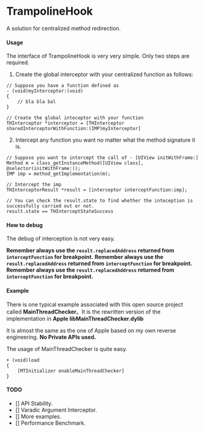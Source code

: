 # TrampolineHook
A solution for centralized method redirection. 



#### Usage

The interface of TrampolineHook is very very simple. Only two steps are required.

1. Create the global interceptor with your centralized function as follows:

```
// Suppose you have a function defined as
- (void)myInterceptor:(void)
{
    // bla bla bal
}

// Create the global inteceptor with your function
THInterceptor *interceptor = [THInterceptor sharedInterceptorWithFunction:(IMP)myInterceptor]

```

2. Intercept any function you want no matter what the method signature it is.

``` 
// Suppose you want to intercept the call of - [UIView initWithFrame:]
Method m = class_getInstanceMethod([UIView class], @selector(initWithFrame:));
IMP imp = method_getImplementation(m);

// Intercept the imp
THInterceptorResult *result = [interceptor interceptFunction:imp];

// You can check the result.state to find whether the inteception is successfully carried out or not.
result.state == THInterceptStateSuccess
```




#### How to debug

The debug of interception is not very easy. 

**Remember always use the `result.replacedAddress` returned from `interceptFunction` for breakpoint.**
**Remember always use the `result.replacedAddress` returned from `interceptFunction` for breakpoint.**  
**Remember always use the `result.replacedAddress` returned from `interceptFunction` for breakpoint.**  



#### Example
There is one typical example associated with this open source project called **MainThreadChecker**。It is the rewritten version of the implementation in **Apple libMainThreadChecker.dylib**

It is almost the same as the one of Apple based on my own reverse engineering. **No Private APIs used.** 

The usage of MainThreadChecker is quite easy.

```
+ (void)load 
{
    [MTInitializer enableMainThreadChecker]
}
```



#### TODO
- [] API Stability.
- [] Varadic Argument Interceptor.
- [] More examples.
- [] Performance Benchmark.
